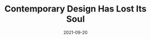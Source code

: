 ---
date: 2021-09-20
permalink: false
publisher: uxdesigncc
tags:
  - design
  - meta
target_url: https://uxdesign.cc/contemporary-design-has-lost-its-soul-a8a43c00d5aa
title: Contemporary Design Has Lost Its Soul
---